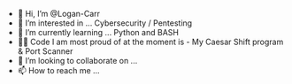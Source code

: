 - 👋 Hi, I’m @Logan-Carr
- 👀 I’m interested in ... Cybersecurity / Pentesting 
- 🌱 I’m currently learning ... Python and BASH
- :technologist: Code I am most proud of at the moment is - My Caesar Shift program & Port Scanner
- 💞️ I’m looking to collaborate on ... 
- 📫 How to reach me ... 

<!---
Nagologan/Nagologan is a ✨ special ✨ repository because its `README.md` (this file) appears on your GitHub profile.
You can click the Preview link to take a look at your changes.
--->
